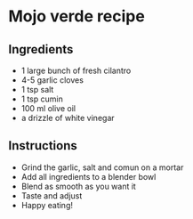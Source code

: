 # Mojo verde recipe


## Ingredients

- 1 large bunch of fresh cilantro
- 4-5 garlic cloves
- 1 tsp salt
- 1 tsp cumin
- 100 ml olive oil
- a drizzle of white vinegar


## Instructions

- Grind the garlic, salt and comun on a mortar
- Add all ingredients to a blender bowl
- Blend as smooth as you want it
- Taste and adjust
- Happy eating!
